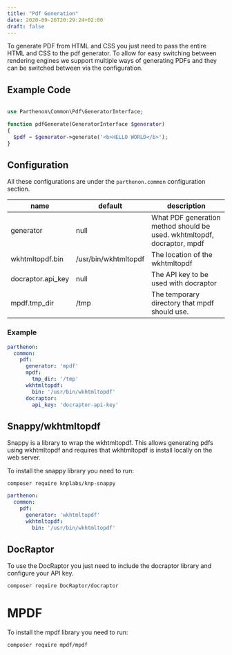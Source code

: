 ```yaml
---
title: "Pdf Generation"
date: 2020-09-26T20:29:24+02:00
draft: false
---
```

To generate PDF from HTML and CSS you just need to pass the entire HTML and CSS to the pdf generator. To allow for easy switching between rendering engines we support multiple ways of generating PDFs and they can be switched between via the configuration.

## Example Code

```php

use Parthenon\Common\Pdf\GeneratorInterface;

function pdfGenerate(GeneratorInterface $generator)
{
  $pdf = $generator->generate('<b>HELLO WORLD</b>');
}
```

## Configuration

All these configurations are under the `parthenon.common` configuration section.

| name | default | description |
| --- | --- | --- |
| generator | null | What PDF generation method should be used. wkhtmltopdf, docraptor, mpdf |
| wkhtmltopdf.bin | /usr/bin/wkhtmltopdf | The location of the wkhtmltopdf |
| docraptor.api_key | null | The API key to be used with docraptor |
| mpdf.tmp_dir | /tmp | The temporary directory that mpdf should use. |

### Example
```YAML
parthenon:
  common:
    pdf:
      generator: 'mpdf'
      mpdf:
        tmp_dir: '/tmp'  
      wkhtmltopdf:
        bin: '/usr/bin/wkhtmltopdf'
      docraptor:
        api_key: 'docraptor-api-key'  
```

## Snappy/wkhtmltopdf

Snappy is a library to wrap the wkhtmltopdf. This allows generating pdfs using wkhtmltopdf and requires that wkhtmltopdf is install locally on the web server.

To install the snappy library you need to run:
```
composer require knplabs/knp-snappy
```

```YAML
parthenon:
  common:
    pdf:
      generator: 'wkhtmltopdf'
      wkhtmltopdf:
        bin: '/usr/bin/wkhtmltopdf'
```

## DocRaptor

To use the DocRaptor you just need to include the docraptor library and configure your API key.

```
composer require DocRaptor/docraptor
```

# MPDF

To install the mpdf library you need to run:
```
composer require mpdf/mpdf
```
